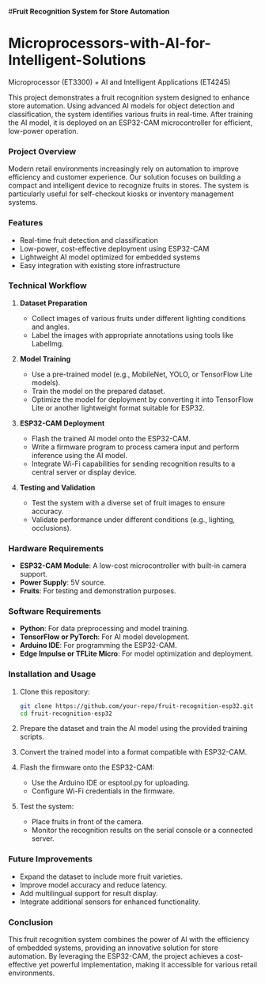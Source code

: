 #**Fruit Recognition System for Store Automation**
# Microprocessors-with-AI-for-Intelligent-Solutions

Microprocessor (ET3300) + AI and Intelligent Applications (ET4245)


This project demonstrates a fruit recognition system designed to enhance store automation. Using advanced AI models for object detection and classification, the system identifies various fruits in real-time. After training the AI model, it is deployed on an ESP32-CAM microcontroller for efficient, low-power operation.

### **Project Overview**

Modern retail environments increasingly rely on automation to improve efficiency and customer experience. Our solution focuses on building a compact and intelligent device to recognize fruits in stores. The system is particularly useful for self-checkout kiosks or inventory management systems.

### **Features**

- Real-time fruit detection and classification
- Low-power, cost-effective deployment using ESP32-CAM
- Lightweight AI model optimized for embedded systems
- Easy integration with existing store infrastructure

### **Technical Workflow**

1. **Dataset Preparation**
   - Collect images of various fruits under different lighting conditions and angles.
   - Label the images with appropriate annotations using tools like LabelImg.

2. **Model Training**
   - Use a pre-trained model (e.g., MobileNet, YOLO, or TensorFlow Lite models).
   - Train the model on the prepared dataset.
   - Optimize the model for deployment by converting it into TensorFlow Lite or another lightweight format suitable for ESP32.

3. **ESP32-CAM Deployment**
   - Flash the trained AI model onto the ESP32-CAM.
   - Write a firmware program to process camera input and perform inference using the AI model.
   - Integrate Wi-Fi capabilities for sending recognition results to a central server or display device.

4. **Testing and Validation**
   - Test the system with a diverse set of fruit images to ensure accuracy.
   - Validate performance under different conditions (e.g., lighting, occlusions).

### **Hardware Requirements**

- **ESP32-CAM Module**: A low-cost microcontroller with built-in camera support.
- **Power Supply**: 5V source.
- **Fruits**: For testing and demonstration purposes.

### **Software Requirements**

- **Python**: For data preprocessing and model training.
- **TensorFlow or PyTorch**: For AI model development.
- **Arduino IDE**: For programming the ESP32-CAM.
- **Edge Impulse or TFLite Micro**: For model optimization and deployment.

### **Installation and Usage**

1. Clone this repository:
   ```bash
   git clone https://github.com/your-repo/fruit-recognition-esp32.git
   cd fruit-recognition-esp32
   ```

2. Prepare the dataset and train the AI model using the provided training scripts.

3. Convert the trained model into a format compatible with ESP32-CAM.

4. Flash the firmware onto the ESP32-CAM:
   - Use the Arduino IDE or esptool.py for uploading.
   - Configure Wi-Fi credentials in the firmware.

5. Test the system:
   - Place fruits in front of the camera.
   - Monitor the recognition results on the serial console or a connected server.

### **Future Improvements**

- Expand the dataset to include more fruit varieties.
- Improve model accuracy and reduce latency.
- Add multilingual support for result display.
- Integrate additional sensors for enhanced functionality.

### **Conclusion**

This fruit recognition system combines the power of AI with the efficiency of embedded systems, providing an innovative solution for store automation. By leveraging the ESP32-CAM, the project achieves a cost-effective yet powerful implementation, making it accessible for various retail environments.

